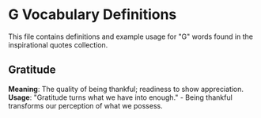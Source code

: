 # G Vocabulary Definitions

This file contains definitions and example usage for "G" words found in the inspirational quotes collection.

## Gratitude
**Meaning**: The quality of being thankful; readiness to show appreciation.  
**Usage**: "Gratitude turns what we have into enough." - Being thankful transforms our perception of what we possess.